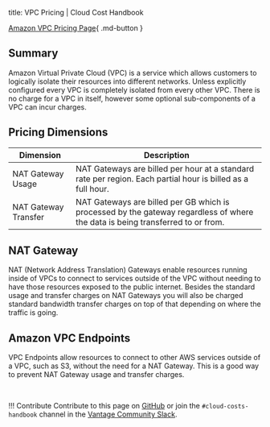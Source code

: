 title: VPC Pricing | Cloud Cost Handbook

[Amazon VPC Pricing Page](https://aws.amazon.com/vpc/pricing/){ .md-button }

## Summary

Amazon Virtual Private Cloud (VPC) is a service which allows customers to logically isolate their resources into different networks. Unless explicitly configured every VPC is completely isolated from every other VPC. There is no charge for a VPC in itself, however some optional sub-components of a VPC can incur charges.

## Pricing Dimensions

|Dimension|Description|
|----|----|
|NAT Gateway Usage|NAT Gateways are billed per hour at a standard rate per region. Each partial hour is billed as a full hour.|
|NAT Gateway Transfer|NAT Gateways are billed per GB which is processed by the gateway regardless of where the data is being transferred to or from.|

## NAT Gateway
NAT (Network Address Translation) Gateways enable resources running inside of VPCs to connect to services outside of the VPC without needing to have those resources exposed to the public internet. Besides the standard usage and transfer charges on NAT Gateways you will also be charged standard bandwidth transfer charges on top of that depending on where the traffic is going.

## Amazon VPC Endpoints
VPC Endpoints allow resources to connect to other AWS services outside of a VPC, such as S3, without the need for a NAT Gateway. This is a good way to prevent NAT Gateway usage and transfer charges.

<br/>

!!! Contribute
    Contribute to this page on [GitHub](https://github.com/vantage-sh/handbook) or join the `#cloud-costs-handbook` channel in the [Vantage Community Slack](https://vantage.sh/slack).